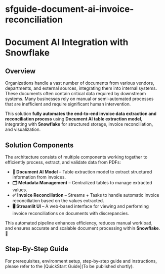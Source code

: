 # sfguide-document-ai-invoice-reconciliation

# Document AI Integration with Snowflake  

## Overview  

Organizations handle a vast number of documents from various vendors, departments, and external sources, integrating them into internal systems. These documents often contain critical data required by downstream systems. Many businesses rely on manual or semi-automated processes that are inefficient and require significant human intervention.  

This solution **fully automates the end-to-end invoice data extraction and reconciliation process** using **Document AI table extraction model**, integrating with **Snowflake** for structured storage, invoice reconciliation, and visualization.  

## Solution Components  

The architecture consists of multiple components working together to efficiently process, extract, and validate data from PDFs:  

- **📄 Document AI Model** – Table extraction model to extract structured information from invoices.  
- **🗂 Metadata Management** – Centralized tables to manage extracted values.  
- **✅ Invoice Reconciliation** – Streams + Tasks to handle automatic invoice reconciliation based on the values extracted.  
- **🖥 Streamlit UI** – A web-based interface for viewing and performing invoice reconciliations on documents with discrepancies.  

This automated pipeline enhances efficiency, reduces manual workload, and ensures accurate and scalable document processing within **Snowflake**. 🚀  

## Step-By-Step Guide

For prerequisites, environment setup, step-by-step guide and instructions, please refer to the [QuickStart Guide](To be published shortly).
